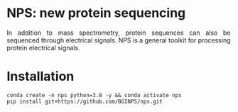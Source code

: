 # NPS: new protein sequencing


<p align="justify">
In addition to mass spectrometry, protein sequences can also be sequenced through electrical signals. NPS is a general toolkit for processing protein electrical signals.
</p>

# Installation
```
conda create -n nps python=3.8 -y && conda activate nps
pip install git+https://github.com/BGINPS/nps.git
```
